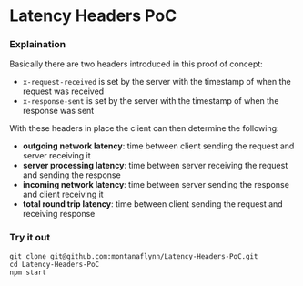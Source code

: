 # Latency Headers PoC

### Explaination

Basically there are two headers introduced in this proof of concept:

- `x-request-received` is set by the server with the timestamp of when the request was received
- `x-response-sent` is set by the server with the timestamp of when the response was sent

With these headers in place the client can then determine the following:

- **outgoing network latency**: time between client sending the request and server receiving it
- **server processing latency**: time between server receiving the request and sending the response
- **incoming network latency**: time between server sending the response and client receiving it
- **total round trip latency**: time between client sending the request and receiving response

### Try it out

```shell
git clone git@github.com:montanaflynn/Latency-Headers-PoC.git
cd Latency-Headers-PoC
npm start
```
